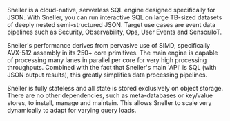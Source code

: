 Sneller is a cloud-native, serverless SQL engine designed specifically for JSON. With Sneller, you can run interactive SQL on large TB-sized datasets of deeply nested semi-structured JSON. Target use cases are event data pipelines such as Security, Observability, Ops, User Events and Sensor/IoT.

Sneller's performance derives from pervasive use of SIMD, specifically AVX-512 assembly in its 250+ core primitives. The main engine is capable of processing many lanes in parallel per core for very high processing throughputs. Combined with the fact that Sneller's main 'API' is SQL (with JSON output results), this greatly simplifies data processing pipelines.

Sneller is fully stateless and all state is stored exclusively on object storage. There are no other dependencies, such as meta-databases or key/value stores, to install, manage and maintain. This allows Sneller to scale very dynamically to adapt for varying query loads.
